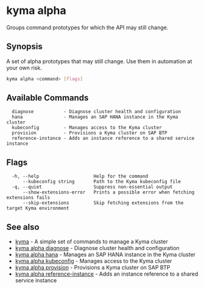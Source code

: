 # kyma alpha

Groups command prototypes for which the API may still change.

## Synopsis

A set of alpha prototypes that may still change. Use them in automation at your own risk.

```bash
kyma alpha <command> [flags]
```

## Available Commands

```text
  diagnose           - Diagnose cluster health and configuration
  hana               - Manages an SAP HANA instance in the Kyma cluster
  kubeconfig         - Manages access to the Kyma cluster
  provision          - Provisions a Kyma cluster on SAP BTP
  reference-instance - Adds an instance reference to a shared service instance
```

## Flags

```text
  -h, --help                    Help for the command
      --kubeconfig string       Path to the Kyma kubeconfig file
  -q, --quiet                   Suppress non-essential output
      --show-extensions-error   Prints a possible error when fetching extensions fails
      --skip-extensions         Skip fetching extensions from the target Kyma environment
```

## See also

* [kyma](kyma.md)                                                   - A simple set of commands to manage a Kyma cluster
* [kyma alpha diagnose](kyma_alpha_diagnose.md)                     - Diagnose cluster health and configuration
* [kyma alpha hana](kyma_alpha_hana.md)                             - Manages an SAP HANA instance in the Kyma cluster
* [kyma alpha kubeconfig](kyma_alpha_kubeconfig.md)                 - Manages access to the Kyma cluster
* [kyma alpha provision](kyma_alpha_provision.md)                   - Provisions a Kyma cluster on SAP BTP
* [kyma alpha reference-instance](kyma_alpha_reference-instance.md) - Adds an instance reference to a shared service instance
